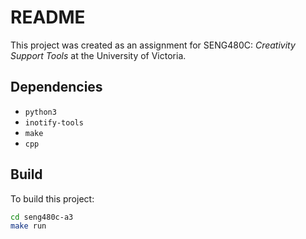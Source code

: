 # README
This project was created as an assignment for SENG480C: *Creativity Support Tools* at the University of Victoria.

## Dependencies
- `python3`
- `inotify-tools`
- `make`
- `cpp`

## Build
To build this project:
```sh
cd seng480c-a3
make run
```
